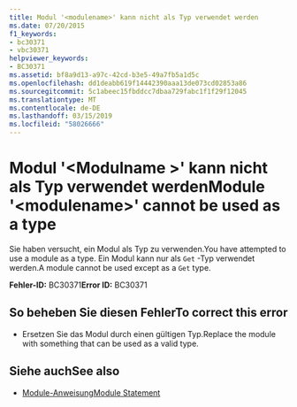 ```yaml
---
title: Modul '<modulename>' kann nicht als Typ verwendet werden
ms.date: 07/20/2015
f1_keywords:
- bc30371
- vbc30371
helpviewer_keywords:
- BC30371
ms.assetid: bf8a9d13-a97c-42cd-b3e5-49a7fb5a1d5c
ms.openlocfilehash: dd1deabb619f14442390aaa13de073cd02853a86
ms.sourcegitcommit: 5c1abeec15fbddcc7dbaa729fabc1f1f29f12045
ms.translationtype: MT
ms.contentlocale: de-DE
ms.lasthandoff: 03/15/2019
ms.locfileid: "58026666"
---
```

# <a name="module-modulename-cannot-be-used-as-a-type"></a><span data-ttu-id="f2388-102">Modul '\<Modulname >' kann nicht als Typ verwendet werden</span><span class="sxs-lookup"><span data-stu-id="f2388-102">Module '\<modulename>' cannot be used as a type</span></span>
<span data-ttu-id="f2388-103">Sie haben versucht, ein Modul als Typ zu verwenden.</span><span class="sxs-lookup"><span data-stu-id="f2388-103">You have attempted to use a module as a type.</span></span> <span data-ttu-id="f2388-104">Ein Modul kann nur als `Get` -Typ verwendet werden.</span><span class="sxs-lookup"><span data-stu-id="f2388-104">A module cannot be used except as a `Get` type.</span></span>  
  
 <span data-ttu-id="f2388-105">**Fehler-ID:** BC30371</span><span class="sxs-lookup"><span data-stu-id="f2388-105">**Error ID:** BC30371</span></span>  
  
## <a name="to-correct-this-error"></a><span data-ttu-id="f2388-106">So beheben Sie diesen Fehler</span><span class="sxs-lookup"><span data-stu-id="f2388-106">To correct this error</span></span>  
  
-   <span data-ttu-id="f2388-107">Ersetzen Sie das Modul durch einen gültigen Typ.</span><span class="sxs-lookup"><span data-stu-id="f2388-107">Replace the module with something that can be used as a valid type.</span></span>  
  
## <a name="see-also"></a><span data-ttu-id="f2388-108">Siehe auch</span><span class="sxs-lookup"><span data-stu-id="f2388-108">See also</span></span>

- [<span data-ttu-id="f2388-109">Module-Anweisung</span><span class="sxs-lookup"><span data-stu-id="f2388-109">Module Statement</span></span>](../../visual-basic/language-reference/statements/module-statement.md)
